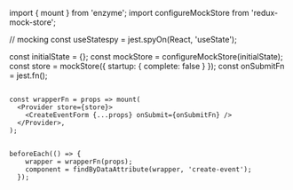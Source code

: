 import { mount } from 'enzyme';
import configureMockStore from 'redux-mock-store';






// mocking 
const useStatespy = jest.spyOn(React, 'useState');

const initialState = {};
const mockStore = configureMockStore(initialState);
const store = mockStore({ startup: { complete: false } });
const onSubmitFn = jest.fn();

```

const wrapperFn = props => mount(
  <Provider store={store}>
    <CreateEventForm {...props} onSubmit={onSubmitFn} />
  </Provider>,
);

```

``` 

beforeEach(() => {
    wrapper = wrapperFn(props);
    component = findByDataAttribute(wrapper, 'create-event');
  });
  
```
